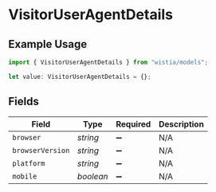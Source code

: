# VisitorUserAgentDetails

## Example Usage

```typescript
import { VisitorUserAgentDetails } from "wistia/models";

let value: VisitorUserAgentDetails = {};
```

## Fields

| Field              | Type               | Required           | Description        |
| ------------------ | ------------------ | ------------------ | ------------------ |
| `browser`          | *string*           | :heavy_minus_sign: | N/A                |
| `browserVersion`   | *string*           | :heavy_minus_sign: | N/A                |
| `platform`         | *string*           | :heavy_minus_sign: | N/A                |
| `mobile`           | *boolean*          | :heavy_minus_sign: | N/A                |